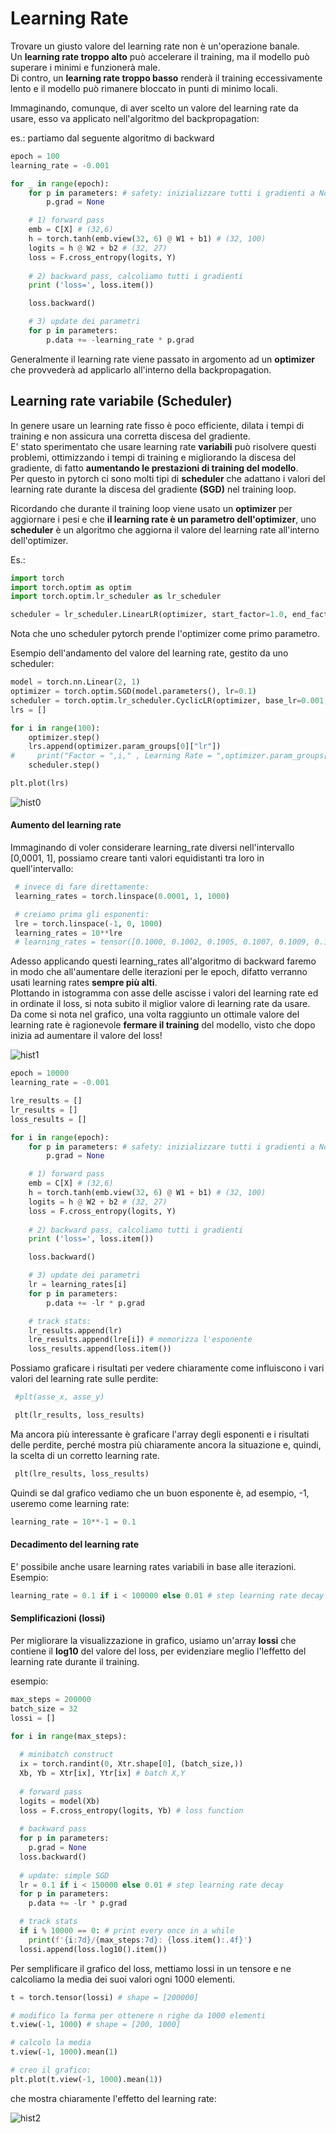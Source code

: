 # Learning Rate

Trovare un giusto valore del learning rate non è un'operazione banale.  
Un **learning rate troppo alto** può accelerare il training, ma il modello può superare i minimi e funzionerà male.  
Di contro, un **learning rate troppo basso** renderà il training eccessivamente lento e il modello può rimanere
bloccato in punti di minimo locali.  

Immaginando, comunque, di aver scelto un valore del learning rate da usare, esso va applicato nell'algoritmo del backpropagation:

es.: partiamo dal seguente algoritmo di backward
```py
epoch = 100
learning_rate = -0.001

for _ in range(epoch):
    for p in parameters: # safety: inizializzare tutti i gradienti a None 0 a zero.
        p.grad = None

    # 1) forward pass
    emb = C[X] # (32,6)
    h = torch.tanh(emb.view(32, 6) @ W1 + b1) # (32, 100)
    logits = h @ W2 + b2 # (32, 27)
    loss = F.cross_entropy(logits, Y)
    
    # 2) backward pass, calcoliamo tutti i gradienti
    print ('loss=', loss.item())

    loss.backward()

    # 3) update dei parametri
    for p in parameters:
        p.data += -learning_rate * p.grad

```
Generalmente il learning rate viene passato in argomento ad un **optimizer** che provvederà ad applicarlo all'interno della backpropagation.    

## Learning rate variabile (Scheduler)

In genere usare un learning rate fisso è poco efficiente, dilata i tempi di training e non assicura una corretta discesa del gradiente.  
E' stato sperimentato che usare learning rate **variabili** può risolvere questi problemi, ottimizzando i tempi di training e migliorando la discesa del gradiente, di fatto **aumentando le prestazioni di training del modello**.   
Per questo in pytorch ci sono molti tipi di **scheduler** che adattano i valori del learning rate durante la discesa del gradiente **(SGD)** nel training loop.  

Ricordando che durante il training loop viene usato un **optimizer** per aggiornare i pesi e che **il learning rate è un parametro dell'optimizer**,
uno **scheduler** è un algoritmo che aggiorna il valore del learning rate all'interno dell'optimizer.  

Es.: 
```py
import torch
import torch.optim as optim
import torch.optim.lr_scheduler as lr_scheduler

scheduler = lr_scheduler.LinearLR(optimizer, start_factor=1.0, end_factor=0.3, total_iters=10)
```
Nota che uno scheduler pytorch prende l'optimizer come primo parametro.

Esempio dell'andamento del valore del learning rate, gestito da uno scheduler:

```py
model = torch.nn.Linear(2, 1)
optimizer = torch.optim.SGD(model.parameters(), lr=0.1)
scheduler = torch.optim.lr_scheduler.CyclicLR(optimizer, base_lr=0.001, max_lr=0.1,step_size_up=5,mode="triangular2")
lrs = []

for i in range(100):
    optimizer.step()
    lrs.append(optimizer.param_groups[0]["lr"])
#     print("Factor = ",i," , Learning Rate = ",optimizer.param_groups[0]["lr"])
    scheduler.step()

plt.plot(lrs)
```

![hist0](../../images/scheduler0.png) 


#### Aumento del learning rate

Immaginando di voler considerare learning_rate diversi nell'intervallo [0,0001, 1], possiamo creare tanti valori equidistanti tra loro 
in quell'intervallo:

```py
 # invece di fare direttamente:
 learning_rates = torch.linspace(0.0001, 1, 1000)

 # creiamo prima gli esponenti:
 lre = torch.linspace(-1, 0, 1000)
 learning_rates = 10**lre
 # learning_rates = tensor([0.1000, 0.1002, 0.1005, 0.1007, 0.1009, 0.1012, 0.1014, 0.1016, ..., 1.0000])

```
Adesso applicando questi learning_rates all'algoritmo di backward faremo in modo che all'aumentare delle iterazioni per le epoch,
difatto verranno usati learning rates **sempre più alti**.  
Plottando in istogramma con asse delle ascisse i valori del learning rate ed in ordinate il loss, si nota subito il miglior valore di learning rate da usare.  
Da come si nota nel grafico, una volta raggiunto un ottimale valore del learning rate è ragionevole **fermare il training** del modello, visto che dopo inizia ad aumentare il valore del loss!

![hist1](../../images/lr4.png) 

```py
epoch = 10000
learning_rate = -0.001

lre_results = []
lr_results = []
loss_results = []

for i in range(epoch):
    for p in parameters: # safety: inizializzare tutti i gradienti a None 0 a zero.
        p.grad = None

    # 1) forward pass
    emb = C[X] # (32,6)
    h = torch.tanh(emb.view(32, 6) @ W1 + b1) # (32, 100)
    logits = h @ W2 + b2 # (32, 27)
    loss = F.cross_entropy(logits, Y)
    
    # 2) backward pass, calcoliamo tutti i gradienti
    print ('loss=', loss.item())

    loss.backward()

    # 3) update dei parametri
    lr = learning_rates[i]
    for p in parameters:
        p.data += -lr * p.grad

    # track stats:
    lr_results.append(lr)
    lre_results.append(lre[i]) # memorizza l'esponente
    loss_results.append(loss.item())

```

Possiamo graficare i risultati per vedere chiaramente come influiscono i vari valori del learning rate
sulle perdite:
```py
 #plt(asse_x, asse_y)

 plt(lr_results, loss_results)

```

Ma ancora più interessante è graficare l'array degli esponenti e i risultati delle perdite,
perché mostra più chiaramente ancora la situazione e, quindi, la scelta di un corretto learning rate.
```py
 plt(lre_results, loss_results)

```

Quindi se dal grafico vediamo che un buon esponente è, ad esempio, -1, useremo come learning rate:  
```py
learning_rate = 10**-1 = 0.1
```

#### Decadimento del learning rate
E' possibile anche usare learning rates variabili in base alle iterazioni.  
Esempio:
```py
learning_rate = 0.1 if i < 100000 else 0.01 # step learning rate decay
```

#### Semplificazioni (lossi)
Per migliorare la visualizzazione in grafico, usiamo un'array **lossi** che contiene il **log10** del valore del loss, per evidenziare meglio l'leffetto del learning rate
durante il training.     

esempio:  

```py
max_steps = 200000
batch_size = 32
lossi = []

for i in range(max_steps):
  
  # minibatch construct
  ix = torch.randint(0, Xtr.shape[0], (batch_size,))
  Xb, Yb = Xtr[ix], Ytr[ix] # batch X,Y
  
  # forward pass
  logits = model(Xb)
  loss = F.cross_entropy(logits, Yb) # loss function
  
  # backward pass
  for p in parameters:
    p.grad = None
  loss.backward()
  
  # update: simple SGD
  lr = 0.1 if i < 150000 else 0.01 # step learning rate decay
  for p in parameters:
    p.data += -lr * p.grad

  # track stats
  if i % 10000 == 0: # print every once in a while
    print(f'{i:7d}/{max_steps:7d}: {loss.item():.4f}')
  lossi.append(loss.log10().item())

```  
Per semplificare il grafico del loss, mettiamo lossi in un tensore e ne calcoliamo la media dei suoi valori ogni 1000 elementi.  

```py
t = torch.tensor(lossi) # shape = [200000]

# modifico la forma per ottenere n righe da 1000 elementi
t.view(-1, 1000) # shape = [200, 1000] 

# calcolo la media
t.view(-1, 1000).mean(1)

# creo il grafico:
plt.plot(t.view(-1, 1000).mean(1))
```

che mostra chiaramente l'effetto del learning rate:

![hist2](../../images/lr_decay.png) 
